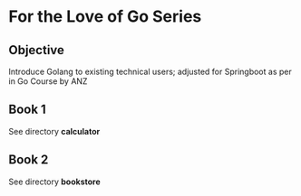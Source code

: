 # For the Love of Go Series

## Objective

Introduce Golang to existing technical users; adjusted for Springboot as per in Go Course by ANZ

## Book 1

See directory **calculator**

## Book 2

See directory **bookstore**

